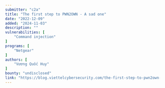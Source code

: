 ```yaml
---
submitter: "c2a"
title: "The first step to PWN2OWN - A sad one"
date: "2022-12-09"
added: "2024-11-03"
description: ""
vulnerabilities: [
    "Command injection"
]
programs: [
    "Netgear"
]
authors: [
    "Vương Quốc Huy"
]
bounty: "undisclosed"
link: "https://blog.viettelcybersecurity.com/the-first-step-to-pwn2own-but-a-sad-one/"
---
```




